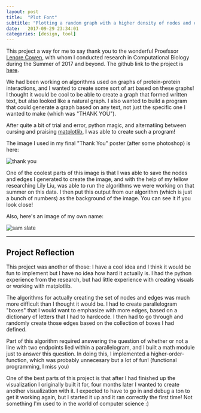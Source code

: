 ```yaml
---
layout: post
title:  "Plot Font"
subtitle: "Plotting a random graph with a higher density of nodes and edges based on text given by user"
date:   2017-09-29 23:34:01
categories: [design, tool]
---
```


This project a way for me to say thank you to the wonderful Proefssor [Lenore Cowen][lenore-cowen], with whom I conducted research in Computational Biology during the Summer of 2017 and beyond. The github link to the project is [here][github-link].

We had been working on algorithms used on graphs of protein-protein interactions, and I wanted to create some sort of art based on these graphs! I thought it would be cool to be able to create a graph that formed written text, but also looked like a natural graph. I also wanted to build a program that could generate a graph based on any text, not just the specific one I wanted to make (which was "THANK YOU").

After quite a bit of trial and error, python magic, and alternatiing between cursing and praising [matplotlib][matplotlib], I was able to create such a program! 

The image I used in my final "Thank You" poster (after some photoshop) is here:

![thank you][thank-you-image]

One of the coolest parts of this image is that I was able to save the nodes and edges I generated to create the image, and with the help of my fellow researching Lily Liu, was able to run the algorithms we were working on that summer on this data. I then put this output from our algorithm (which is just a bunch of numbers) as the background of the image. You can see it if you look close!


Also, here's an image of my own name:

![sam slate][sam-slate]

---

## Project Reflection

This project was another of those: I have a cool idea and I think it would be fun to implement but I have no idea how hard it actually is. I had the python experience from the research, but had little experience with creating visuals or working with matplotlib. 

The algorithms for actually creating the set of nodes and edges was much more difficult than I thought it would be. I had to create parallelogram "boxes" that I would want to emphasize with more edges, based on a dictionary of letters that I had to hardcode. I then had to go through and randomly create those edges based on the collection of boxes I had defined. 

Part of this algorithm required answering the question of whether or not a line with two endpoints lied within a parallelogram, and I built a math module just to answer this question. In doing this, I implemented a higher-order-function, which was probably unnecesary but a lot of fun! (functional programming, I miss you)

One of the best parts of this project is that after I had finished up the visualization I originally built it for, four months later I wanted to create another visualization with it. I expected to have to go in and debug a ton to get it working again, but I started it up and it ran correctly the first time! Not something I'm used to in the world of computer science :) 

[lenore-cowen]: http://www.cs.tufts.edu/~cowen/
[github-link]:   https://github.com/sam-slate/plot-font
[matplotlib]: https://matplotlib.org/
[thank-you-image]: https://github.com/sam-slate/plot-font/raw/master/examples/thank_you_after.jpeg
[sam-slate]: https://github.com/sam-slate/plot-font/raw/master/examples/sam_slate_after2.jpg

